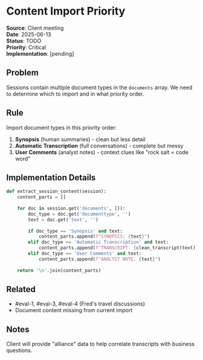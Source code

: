 # Content Import Priority

**Source**: Client meeting  
**Date**: 2025-06-13  
**Status**: TODO  
**Priority**: Critical  
**Implementation**: [pending]  

## Problem
Sessions contain multiple document types in the `documents` array. We need to determine which to import and in what priority order.

## Rule
Import document types in this priority order:

1. **Synopsis** (human summaries) - clean but less detail
2. **Automatic Transcription** (full conversations) - complete but messy  
3. **User Comments** (analyst notes) - context clues like "rock salt = code word"

## Implementation Details
```python
def extract_session_content(session):
    content_parts = []
    
    for doc in session.get('documents', []):
        doc_type = doc.get('documenttype', '')
        text = doc.get('text', '')
        
        if doc_type == 'Synopsis' and text:
            content_parts.append(f"SYNOPSIS: {text}")
        elif doc_type == 'Automatic Transcription' and text:
            content_parts.append(f"TRANSCRIPT: {clean_transcript(text)}")
        elif doc_type == 'User Comments' and text:
            content_parts.append(f"ANALYST NOTE: {text}")
    
    return '\n'.join(content_parts)
```

## Related
- #eval-1, #eval-3, #eval-4 (Fred's travel discussions)
- Document content missing from current import

## Notes
Client will provide "alliance" data to help correlate transcripts with business questions.